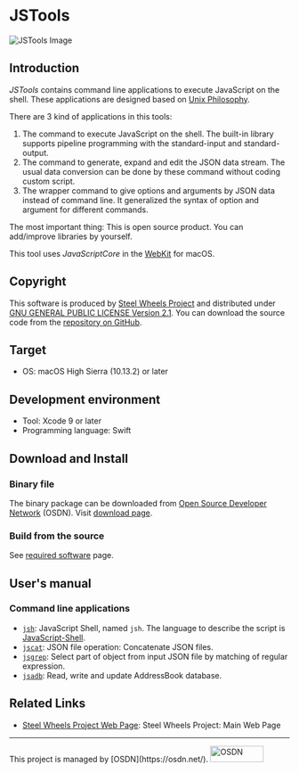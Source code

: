 # JSTools

![JSTools Image](https://github.com/steelwheels/JSTools/blob/master/Document/images/JSTools-ScreenShot-1.png)

## Introduction
*JSTools* contains command line applications to execute JavaScript on the shell.
These applications are designed based on [Unix Philosophy](https://en.wikipedia.org/wiki/Unix_philosophy).

There are 3 kind of applications in this tools:
1. The command to execute JavaScript on the shell. The built-in library supports pipeline programming with the standard-input and standard-output.
2. The command to generate, expand and edit the JSON data stream. The usual data conversion can be done by these command without coding custom script.
3. The wrapper command to give options and arguments by JSON data instead of command line.
It generalized the syntax of option and argument for different commands.

The most important thing: This is open source product. You can add/improve libraries by yourself.

This tool uses *JavaScriptCore* in the [WebKit](https://en.wikipedia.org/wiki/WebKit) for macOS.

## Copyright
This software is produced by [Steel Wheels Project](http://steelwheels.github.io) and distributed under
[GNU GENERAL PUBLIC LICENSE Version 2.1](https://www.gnu.org/licenses/old-licenses/gpl-2.0.en.html#SEC1). You can download the source code from the [repository on GitHub](https://github.com/steelwheels/JSRunner).

## Target
* OS: macOS High Sierra (10.13.2) or later

## Development environment
* Tool: Xcode 9 or later
* Programming language: Swift

## Download and Install
### Binary file
The binary package can be downloaded from [Open Source Developer Network](https://osdn.net) (OSDN). Visit [download page](https://osdn.net/projects/jstools/releases/).

### Build from the source
See [required software](https://github.com/steelwheels/JSTools/blob/master/Document/software.md) page.

## User's manual
### Command line applications
* [`jsh`](https://github.com/steelwheels/JSTools/blob/master/Document/jsh-man.md): JavaScript Shell, named `jsh`. The language to describe the script is [JavaScript-Shell](https://github.com/steelwheels/JSTools/blob/master/Document/jsh-lang.md).
* [`jscat`](https://github.com/steelwheels/JSTools/blob/master/Document/jscat-man.md): JSON file operation: Concatenate JSON files.
* [`jsgrep`](https://github.com/steelwheels/JSTools/blob/master/Document/jsgrep-man.md): Select part of object from input JSON file by matching of regular expression.
* [`jsadb`](https://github.com/steelwheels/JSTools/blob/master/Document/jsadb-man.md): Read, write and update AddressBook database.

## Related Links
* [Steel Wheels Project Web Page](http://steelwheels.github.io): Steel Wheels Project: Main Web Page

<hr/>
This project is managed by [OSDN](https://osdn.net/).
<a href="https://osdn.net/">
  <img src="https://osdn.net/sflogo.php?group_id=10809&type=1" width="96" height="29" border="0" alt="OSDN" />
</a>
